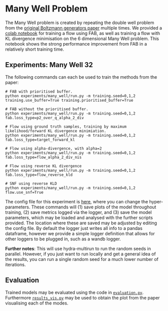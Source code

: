 # Many Well Problem
The Many Well problem is created by repeating the double well problem from the 
[original Boltzmann generators paper](https://www.science.org/doi/10.1126/science.aaw1147) multiple times.
We provided a [colab notebook](fab_many_well.ipynb) for training a flow using FAB, as well as training a flow
with KL divergence minimisation on the 6 dimensional Many Well problem. This notebook shows
the strong performance improvement from FAB in a relatively short training time.

## Experiments: Many Well 32
The following commands can each be used to train the methods from the paper:
```
# FAB with prioritised buffer.
python experiments/many_well/run.py -m training.seed=0,1,2 training.use_buffer=True training.prioritised_buffer=True 

# FAB without the prioritised buffer.
python experiments/many_well/run.py -m training.seed=0,1,2 fab.loss_type=p2_over_q_alpha_2_div 

# Flow using ground truth samples, training by maximum likelihood/forward KL divergence minimiation.
python experiments/many_well/run.py -m training.seed=0,1,2 fab.loss_type=target_forward_kl

# Flow using alpha-divergence, with alpha=2
python experiments/many_well/run.py -m training.seed=0,1,2 fab.loss_type=flow_alpha_2_div_nis

# Flow using reverse KL divergence
python experiments/many_well/run.py -m training.seed=0,1,2 fab.loss_type=flow_reverse_kld

# SNF using reverse KLD
python experiments/many_well/run.py -m training.seed=0,1,2 flow.use_snf=True
```
The config file for this experiment is [here](../config/many_well.yaml), where you can change the hyper-parameters.
These commands will (1) save plots of the model throughout training, (2) save metrics logged via 
the logger, and (3) save the model parameters, which may be loaded and analysed with the 
further scripts provided.
The location where these are saved may be adjusted by editing the config file.
By default the logger just writes all info to a pandas dataframe, however we 
provide a simple logger definition that allows for other loggers to be plugged in, 
such as a wandb logger.

**Further notes**: This will use hydra-multirun to run the random seeds in parallel. 
However, if you just want to run locally and get a general idea of the results, 
you can run a single random seed for a much lower number of iterations. 


## Evaluation
Trained models may be evaluated using the code in [`evaluation.py`](evaluation.py).
Furthermore [`results_vis.py`](results_vis.py) may be used to obtain the plot from the paper
visualising each of the modes. 